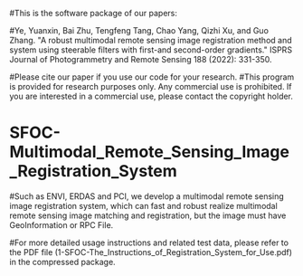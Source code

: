#This is the software package of our papers:

#Ye, Yuanxin, Bai Zhu, Tengfeng Tang, Chao Yang, Qizhi Xu, and Guo Zhang. "A robust multimodal remote sensing image registration method and system using steerable filters with first-and second-order gradients." ISPRS Journal of Photogrammetry and Remote Sensing 188 (2022): 331-350.

#Please cite our paper if you use our code for your research. 
#This program is provided for research purposes only. Any commercial use is prohibited. If you are interested in a commercial use, please contact the copyright holder. 

# SFOC-Multimodal_Remote_Sensing_Image_Registration_System
#Such as ENVI, ERDAS and PCI, we develop a multimodal remote sensing image registration system, which can fast and robust realize multimodal remote sensing image matching and registration, but the image must have GeoInformation or RPC File.

#For more detailed usage instructions and related test data, please refer to the PDF file (1-SFOC-The_Instructions_of_Registration_System_for_Use.pdf) in the compressed package.

